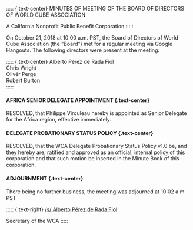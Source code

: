 ::::: {.text-center}
MINUTES OF MEETING OF THE BOARD OF DIRECTORS OF WORLD CUBE ASSOCIATION

A California Nonprofit Public Benefit Corporation
:::::

On October 21, 2018 at 10:00 a.m. PST, the Board of Directors of World Cube Association (the “Board”) met for a regular meeting via Google Hangouts. The following directors were present at the meeting:

::::: {.text-center}
Alberto Pérez de Rada Fiol <br>
Chris Wright <br>
Olivér Perge <br>
Robert Burton <br>
:::::

#### **AFRICA SENIOR DELEGATE APPOINTMENT** {.text-center}

RESOLVED, that Philippe Virouleau hereby is appointed as Senior Delegate for the Africa region, effective immediately.

#### **DELEGATE PROBATIONARY STATUS POLICY** {.text-center}

RESOLVED, that the WCA Delegate Probationary Status Policy v1.0 be, and they hereby are, ratified and approved as an official, internal policy of this corporation and that such motion be inserted in the Minute Book of this corporation.

#### **ADJOURNMENT** {.text-center}

There being no further business, the meeting was adjourned at 10:02 a.m. PST

::::: {.text-right}
<u>/s/ Alberto Pérez de Rada Fiol</u>

Secretary of the WCA
:::::
